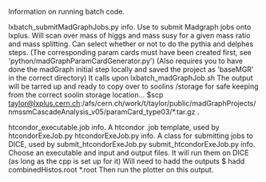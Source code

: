Information on running batch code.

lxbatch_submitMadGraphJobs.py info.
Use to submit Madgraph jobs onto lxplus.
Will scan over mass of higgs and mass susy for a given mass ratio and mass splitting.
Can select whether or not to do the pythia and delphes steps.
(The corresponding param cards must have been created first, see 'python/madGraphParamCardGenerator.py')
(Also requires you to have done the madGraph initial step locally and saved the project as 'baseMGR' in the correct directory)
It calls upon lxbatch_madGraphJob.sh
The output will be tarred up and ready to copy over to soolins /storage for safe keeping
from the correct soolin storage location...
$scp taylor@lxplus.cern.ch:/afs/cern.ch/work/t/taylor/public/madGraphProjects/nmssmCascadeAnalysis_v05/paramCard_type03/*.tar.gz .

htcondor_executable.job info.
A htcondor .job template, used by htcondorExeJob.py
htcondorExeJob.py info.
A class for submitting jobs to DICE, used by submit_htcondorExeJob.py
submit_htcondorExeJob.py info.
Choose an executable and input and output files. It will run them on DICE (as long as the cpp is set up for it)
Will need to hadd the outputs
$ hadd combinedHistos.root *.root
Then run the plotter on this output.